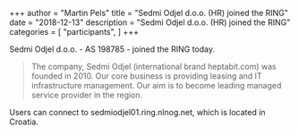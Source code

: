 +++
author = "Martin Pels"
title = "Sedmi Odjel d.o.o. (HR) joined the RING"
date = "2018-12-13"
description = "Sedmi Odjel d.o.o. (HR) joined the RING"
categories = [
    "participants",
]
+++

Sedmi Odjel d.o.o. - AS 198785 - joined the RING today.

> The company, Sedmi Odjel (international brand heptabit.com) was founded in 2010. Our core business is providing leasing and IT infrastructure management. Our aim is to become leading managed service provider in the region.

Users can connect to sedmiodjel01.ring.nlnog.net, which is located in Croatia.

